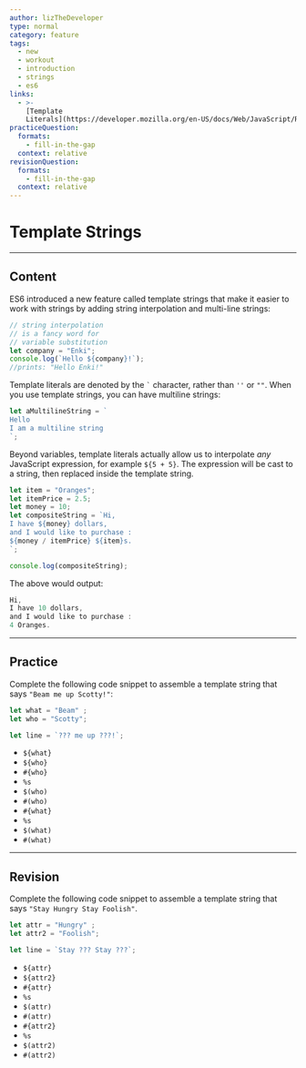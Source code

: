 ```yaml
---
author: lizTheDeveloper
type: normal
category: feature
tags:
  - new
  - workout
  - introduction
  - strings
  - es6
links:
  - >-
    [Template
    Literals](https://developer.mozilla.org/en-US/docs/Web/JavaScript/Reference/Template_literals){website}
practiceQuestion:
  formats:
    - fill-in-the-gap
  context: relative
revisionQuestion:
  formats:
    - fill-in-the-gap
  context: relative
---
```


# Template Strings


---

## Content

ES6 introduced a new feature called template strings that make it easier to work with strings by adding string interpolation and multi-line strings:

```js
// string interpolation
// is a fancy word for
// variable substitution
let company = "Enki";
console.log(`Hello ${company}!`);
//prints: "Hello Enki!"
```

Template literals are denoted by the `` ` `` character, rather than `''` or `""`. When you use template strings, you can have multiline strings:

```js
let aMultilineString = `
Hello
I am a multiline string
`;
```

Beyond variables, template literals actually allow us to interpolate *any* JavaScript expression, for example `${5 + 5}`. The expression will be cast to a string, then replaced inside the template string.

```js
let item = "Oranges";
let itemPrice = 2.5;
let money = 10;
let compositeString = `Hi,
I have ${money} dollars,
and I would like to purchase :
${money / itemPrice} ${item}s.
`;

console.log(compositeString);
```

The above would output:

```js
Hi,
I have 10 dollars,
and I would like to purchase :
4 Oranges.
```


---

## Practice

Complete the following code snippet to assemble a template string that says `"Beam me up Scotty!"`:

```javascript
let what = "Beam" ;
let who = "Scotty";

let line = `??? me up ???!`;
```

- `${what}`
- `${who}`
- `#{who}`
- `%s`
- `$(who)`
- `#(who)`
- `#{what}`
- `%s`
- `$(what)`
- `#(what)`


---

## Revision

Complete the following code snippet to assemble a template string that says `"Stay Hungry Stay Foolish"`.

```javascript
let attr = "Hungry" ;
let attr2 = "Foolish";

let line = `Stay ??? Stay ???`;
```

- `${attr}`
- `${attr2}`
- `#{attr}`
- `%s`
- `$(attr)`
- `#(attr)`
- `#{attr2}`
- `%s`
- `$(attr2)`
- `#(attr2)`
 
